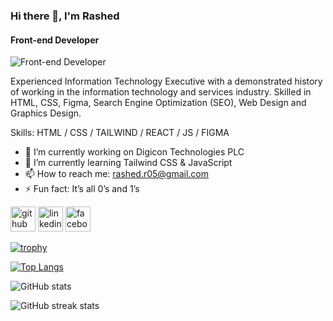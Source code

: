 ### Hi there 👋, I'm Rashed
#### Front-end Developer
![Front-end Developer](https://scontent.fdac140-1.fna.fbcdn.net/v/t39.30808-6/480598999_9339088892805364_4531758499837064738_n.jpg?_nc_cat=111&ccb=1-7&_nc_sid=833d8c&_nc_eui2=AeGQDl79XNn_n8WfWjX1-0jELO6mIQvir1Ms7qYhC-KvU0-FJ3awFllLzvvwOIy6Fl1ygkrXA00AO3LNGo2C66Vx&_nc_ohc=bEHgDAO05LIQ7kNvgHOm6bX&_nc_oc=Adi3Yz-CF_10dRwMwvjHScZoskRgBE2WuGFcb-TRrVCacSSRp-X-rBI5umwGjatrtzY&_nc_zt=23&_nc_ht=scontent.fdac140-1.fna&_nc_gid=ATm7rPmg-5DIYvvdpt9GW16&oh=00_AYCK3ihAiWInzcFUf0eLrqLC2rHAt05vgU3SrM7ZM5ft7g&oe=67BFC8A8)

Experienced Information Technology Executive with a demonstrated history of working in the information technology and services industry. Skilled in HTML, CSS, Figma, Search Engine Optimization (SEO), Web Design and Graphics Design.

Skills:  HTML / CSS / TAILWIND / REACT / JS / FIGMA

- 🔭 I’m currently working on Digicon Technologies PLC 
- 🌱 I’m currently learning Tailwind CSS & JavaScript 
- 📫 How to reach me: rashed.r05@gmail.com 
- ⚡ Fun fact: It’s all 0’s and 1’s 


[<img src='https://cdn.jsdelivr.net/npm/simple-icons@3.0.1/icons/github.svg' alt='github' height='40'>](https://github.com/rashedhub)  [<img src='https://cdn.jsdelivr.net/npm/simple-icons@3.0.1/icons/linkedin.svg' alt='linkedin' height='40'>](https://www.linkedin.com/in/mdrashed05/)  [<img src='https://cdn.jsdelivr.net/npm/simple-icons@3.0.1/icons/facebook.svg' alt='facebook' height='40'>](https://www.facebook.com/mdrashed.05)  

[![trophy](https://github-profile-trophy.vercel.app/?username=rashedhub)](https://github.com/ryo-ma/github-profile-trophy)

[![Top Langs](https://github-readme-stats.vercel.app/api/top-langs/?username=rashedhub)](https://github.com/anuraghazra/github-readme-stats)

![GitHub stats](https://github-readme-stats.vercel.app/api?username=rashedhub&show_icons=true)  

![GitHub streak stats](https://streak-stats.demolab.com/?user=rashedhub)  

